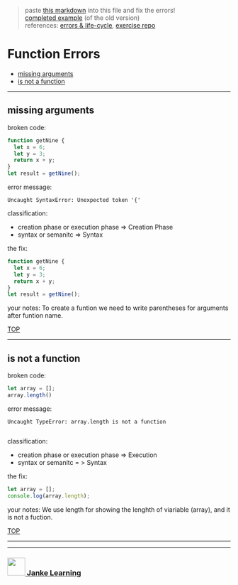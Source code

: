 > paste [this markdown](https://raw.githubusercontent.com/janke-learning/errors/master/functions.md) into this file and fix the errors!  
> [completed example](https://github.com/AlfiYusrina/hyf-javascript1/blob/master/week1/errors_solutions.MD) (of the old version)  
> references: [errors & life-cycle](https://github.com/janke-learning/errors-and-life-cycle), [exercise repo](https://github.com/janke-learning/errors)


# Function Errors

* [missing arguments](#missing-arguments)
* [is not a function](#is-not-a-function)

---

## missing arguments

broken code:
```js
function getNine {
  let x = 6;
  let y = 3;
  return x + y;
}
let result = getNine();
```
error message:
```
Uncaught SyntaxError: Unexpected token '{'
```
classification:
* creation phase or execution phase => Creation Phase
* syntax or semanitc => Syntax

the fix:
```js
function getNine {
  let x = 6;
  let y = 3;
  return x + y;
}
let result = getNine();
```
your notes: To create a funtion we need to write parentheses for arguments after funtion name. 

[TOP](#function-errors)

---

## is not a function

broken code:
```js
let array = [];
array.length()
```
error message:
```
Uncaught TypeError: array.length is not a function
    
```
classification:
* creation phase or execution phase => Execution
* syntax or semanitc = > Syntax

the fix:
```js
let array = [];
console.log(array.length);
```
your notes: We use length for showing the lenghth of viariable (array), and it is not a fuction.



[TOP](#function-errors)


___
___
### <a href="http://janke-learning.org" target="_blank"><img src="https://user-images.githubusercontent.com/18554853/50098409-22575780-021c-11e9-99e1-962787adaded.png" width="40" height="40"></img> Janke Learning</a>
